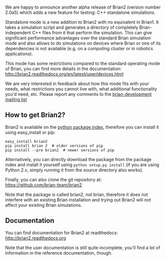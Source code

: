 <html><body><p>We are happy to announce another alpha release of Brian2 (version number 2.0a5) which adds a new feature for testing: C++ standalone simulations.</p>

<p>Standalone mode is a new addition to Brian2 with no equivalent in Brian1. It takes a simulation script and generates a directory of completely Brian-independent C++ files from it that perform the simulation. This can give significant performance advantages over the standard Brian simulation mode and also allows to do simulations on devices where Brian or one of its dependencies is not available (e.g. on a computing cluster or in robotics applications).</p>

<p>This mode has some restrictions compared to the standard operating mode of Brian, you can find more details in the documentation:<br>
<a href="http://brian2.readthedocs.org/en/latest/user/devices.html">http://brian2.readthedocs.org/en/latest/user/devices.html</a></p>

<p>We are very interested in feedback about how this mode fits with your needs, what restrictions you cannot live with, what additional functionality you'd need, etc. Please report any comments to the <a href="http://groups.google.com/group/brian-development/">brian-development mailing list</a></p>

<h2>How to get Brian2?</h2>
<p>Brian2 is available on the <a href="https://pypi.python.org/pypi/Brian2">python package index</a>, therefore  you can install it using easy_install or pip:</p>
<code>easy_install brian2
pip install brian 2  # older versions of pip
pip install --pre brian2  # newer versions of pip
</code>
<p>Alternatively, you can directly download the package from the package index and install it yourself using <code>python setup.py install</code> (if you are using Python 2.x, simply running it from the source directory also works).</p>
    
<p>Finally, you can also clone the git repository at:<br>
<a href="https://github.com/brian-team/brian2">https://github.com/brian-team/brian2</a></p>

<p>Note that the package is called brian2, not brian, therefore it does not interfere with an existing Brian installation and trying out Brian2 will not affect your existing Brian simulations.</p>

<h2>Documentation</h2>
<p>You can find documentation for Brian2 at readthedocs: <a href="http://brian2.readthedocs.org">http://brian2.readthedocs.org</a></p>
    
<p>Note that the user documentation is still quite incomplete, you'll find a lot of information in the reference documentation, though.</p></body></html>